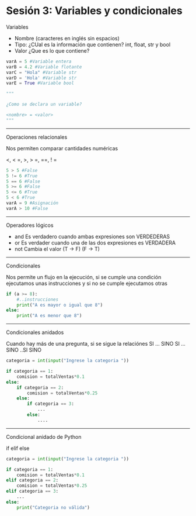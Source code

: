 # Sesión 3: Variables y condicionales

Variables

- Nombre (caracteres en inglés sin espacios)
- Tipo: ¿CUal es la información que contienen? int, float, str y bool
- Valor ¿Que es lo que contiene?

```python
varA = 5 #Variable entera
varB = 4.2 #Variable flotante
varC = "Hola" #Variable str
varD = 'Hola' #Variable str
varE = True #Variable bool

"""

¿Como se declara un variable?

<nombre> = <valor>
"""
```

---

Operaciones relacionales

Nos permiten comparar cantidades numéricas

<,  < =, >, > =, ==, ! = 

```python
5 > 5 #False
5 != 6 #True
5 == 6 #False
5 >= 6 #False
5 <= 6 #True
5 < 6 #True
varA = 9 #Asignación
varA > 10 #False
```

---

Operadores lógicos

- and Es verdadero cuando ambas expresiones son VERDEDERAS
- or Es verdader cuando una de las dos expresiones es VERDADERA
- not Cambia el valor (T → F) (F → T)

---

Condicionales

Nos permite un flujo en la ejecución, si se cumple una condición ejecutamos unas instrucciones y si no se cumple ejecutamos otras

```python
if (a >= 8):
	#..instrucciones
	print("A es mayor o igual que 8")
else:
	print("A es menor que 8")
```

---

Condicionales anidados

Cuando hay más de una pregunta, si se sigue la relaciónes SI … SINO SI … SINO ..SI SINO

```python
categoria = int(input("Ingrese la categoria "))

if categoria == 1:
	comision = totalVentas*0.1
else:
	if categoria == 2:
		comision = totalVentas*0.25
	else:
		if categoria == 3:
			...
		else:
			....

```

---

Condicional anidado de Python

if elif else

```python
categoria = int(input("Ingrese la categoria "))

if categoria == 1:
	comision = totalVentas*0.1
elif categoria == 2:
	comision = totalVentas*0.25
elif categoria == 3:
	...
else:
	print("Categoria no válida")

```